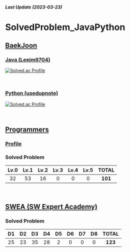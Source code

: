 ##### Last Update (2023-03-23)

# SolvedProblem_JavaPython

## <a href = "https://www.acmicpc.net/"> BaekJoon </a>

### <a href = "https://www.acmicpc.net/user/leejm9704"> Java (Leejm9704) </a>

[![Solved.ac Profile](http://mazassumnida.wtf/api/v2/generate_badge?boj=leejm9704)](https://solved.ac/leejm9704/)

<br>

### <a href = "https://www.acmicpc.net/user/usedupnote"> Python (usedupnote) </a>

[![Solved.ac Profile](http://mazassumnida.wtf/api/v2/generate_badge?boj=usedupnote)](https://solved.ac/usedupnote/)

<br>

## <a href = "https://programmers.co.kr/?utm_source=google&utm_medium=cpc&utm_campaign=brand_prgms_pc&gclid=Cj0KCQiAw8OeBhCeARIsAGxWtUyIohP4MNShzOqMw2Jjrs_2US8ph7JdeK2FLC3z_ZxoW9sdedNClecaAnUfEALw_wcB"> Programmers </a>

### <a href = "https://career.programmers.co.kr/pr/leejm9704_9179"> Profile </a>

### Solved Problem
 | Lv.0 | Lv.1 | Lv.2 | Lv.3 | Lv.4 | Lv.5 | **TOTAL** |
|:--:|:--:|:--:|:--:|:--:|:--:|:--:|
| 32 | 53 | 16 | 0 | 0 | 0 |**101**|

<br>

## <a href = "https://swexpertacademy.com/main/main.do"> SWEA (SW Expert Academy) </a>


### Solved Problem
| D1 | D2 | D3 | D4 | D5 | D6 | D7 | D8 | **TOTAL** |
|:--:|:--:|:--:|:--:|:--:|:--:|:--:|:--:|:--:|
| 25 | 23 | 35 | 28 | 2 | 0 | 0 | 0 |**123**|
